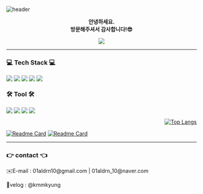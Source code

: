 ![header](https://capsule-render.vercel.app/api?type=transparent%&text=💖Hi!%20I'm%20Min%20Kyung💖&fontColor=000000&align=center&animation=twinkling)
<p align=center> <b>안녕하세요.</b><br/><b>방문해주셔서 감사합니다!😎</b></p>
<div align=center> 
  <a href="https://github.com/kmmkyung"><img src="https://hits.seeyoufarm.com/api/count/incr/badge.svg?url=https%3A%2F%2Fgithub.com%2Fkmmkyung&count_bg=%23000000&title_bg=%23000000&icon=github.svg&icon_color=%23FFFFFF&title=github&edge_flat=false"/></a>
</div>
<hr>
<span width=50%>
  <h3 align="left"> 💻 Tech Stack 💻 </h3>
    <img align="center" src="https://img.shields.io/badge/HTML5-E34F26?style=flat-square&logo=html5&logoColor=white">
    <img align="center" src="https://img.shields.io/badge/CSS-1572B6?style=flat-square&logo=css3&logoColor=white">
    <img align="center" src="https://img.shields.io/badge/JavaScript-F7DF1E?style=flat-square&logo=javascript&logoColor=black">
    <img align="center" src="https://img.shields.io/badge/Jquery-0769AD?style=flat-square&logo=jquery&logoColor=white">
    <img align="center" src="https://img.shields.io/badge/React-61DAFB?style=flat-square&logo=react&logoColor=black">
    <!-- <img src="https://img.shields.io/badge/Vue.js-4FC08D?style=flat-square&logo=vue.js&logoColor=white"> -->
  <h3 align="left"> 🛠️ Tool 🛠️ </h3>
    <img align="center" src="https://img.shields.io/badge/Github-181717?style=flat-square&logo=github&logoColor=white">
    <img align="center" src="https://img.shields.io/badge/Visual Studio Code-007ACC?style=flat-square&logo=visualstudiocode&logoColor=white">
    <img align="center" src="https://img.shields.io/badge/Figma-F24E1E?style=flat-square&logo=figma&logoColor=white"/>
    <img align="center" src="https://img.shields.io/badge/Adobe XD-FF61F6?style=flat-square&logo=adobexd&logoColor=white"/>
</span>
<span align="right">
  
  [![Top Langs](https://github-readme-stats.vercel.app/api/top-langs/?username=kmmkyung&layout=compact&langs_count=4)](https://github.com/kmmkyung)

</span>

<div>
  
  [![Readme Card](https://github-readme-stats.vercel.app/api/pin/?username=kmmkyung&repo=ZORA-PJ&theme=omni)](https://github.com/kmmkyung/ZORA-PJ)
  [![Readme Card](https://github-readme-stats.vercel.app/api/pin/?username=kmmkyung&repo=EDIAY-PJ&theme=omni)](https://github.com/kmmkyung/EDIAY-PJ)

</div>
<hr>
<h3> 👉 contact 👈 </h3>
<p>✉️E-mail : 01aldrn10@gmail.com | 01aldrn_10@naver.com<p>
<p>💬velog : @kmmkyung<p>
